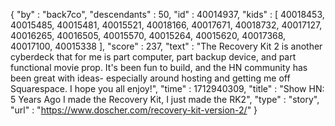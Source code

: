 {
  "by" : "back7co",
  "descendants" : 50,
  "id" : 40014937,
  "kids" : [ 40018453, 40015485, 40015481, 40015521, 40018166, 40017671, 40018732, 40017127, 40016265, 40016505, 40015570, 40015264, 40015620, 40017368, 40017100, 40015338 ],
  "score" : 237,
  "text" : "The Recovery Kit 2 is another cyberdeck that for me is part computer, part backup device, and part functional movie prop.  It&#x27;s been fun to build, and the HN community has been great with ideas- especially around hosting and getting me off Squarespace.  I hope you all enjoy!",
  "time" : 1712940309,
  "title" : "Show HN: 5 Years Ago I made the Recovery Kit, I just made the RK2",
  "type" : "story",
  "url" : "https://www.doscher.com/recovery-kit-version-2/"
}
